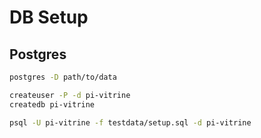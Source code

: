 # DB Setup

## Postgres

```bash
postgres -D path/to/data

createuser -P -d pi-vitrine
createdb pi-vitrine

psql -U pi-vitrine -f testdata/setup.sql -d pi-vitrine
```
